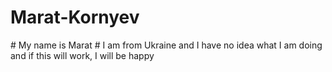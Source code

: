 # Marat-Kornyev
#<bold> My name is Marat </bold>
#<body> I am from Ukraine and I have no idea what I am doing and if this will work, I will be happy </body>
